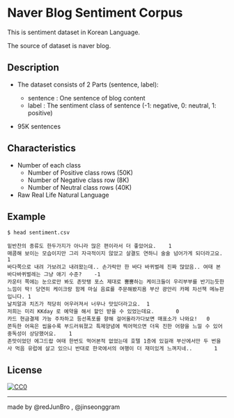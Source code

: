 # Naver Blog Sentiment Corpus

This is sentiment dataset in Korean Language.

The source of dataset is naver blog.

## Description

- The dataset consists of 2 Parts (sentence, label):
    - sentence : One sentence of blog content
    - label : The sentiment class of sentence (-1: negative, 0: neutral, 1: positive)

- 95K sentences

## Characteristics
- Number of each class
  - Number of Positive class rows (50K)
  - Number of Negative class row (8K)
  - Number of Neutral class rows (40K)
- Raw Real Life Natural Language

## Example

```angular2html
$ head sentiment.csv

밑반찬의 종류도 한두가지가 아니라 많은 편이라서 더 좋았어요.    1
매콤해 보이는 모습이지만 그리 자극적이지 않았고 살결도 연하니 술술 넘어가게 되더라고요. 1
바다쪽으로 내려 가보려고 내려왔는데.. 손가락만 한 바다 바퀴벌레 진짜 많았음.. 여태 본 바다바퀴벌레는 그냥 애기 수준?    -1
카운터 쪽에는 눈으로만 봐도 존맛탱 포스 제대로 뿜뿜하는 케이크들이 우리부부를 반기는듯한 느낌이 딱! 당연히 케이크랑 함께 마실 음료를 주문해봤지욤 부산 광안리 카페 차선책 메뉴판입니다. 1
날치알과 치즈가 적당히 어우러져서 너무나 맛있더라고요.  1
저희는 미리 KKday 로 예약을 해서 할인 받을 수 있었는데요.       0
카드 현금결제 가능 주차하고 등선폭포를 향해 걸어올라가다보면 매표소가 나와요!   0
쫀득한 어육은 씹을수록 부드러워졌고 특제양념에 찍어먹으면 더욱 진한 어향을 느낄 수 있어 중독성이 상당했어요.    1
존맛이었던 에그드랍 여태 한번도 먹어본적 없었는데 호텔 1층에 있길래 부산에서만 두 번을 사 먹음 유럽에 살고 있으니 반대로 한국에서의 여행이 더 재미있게 느껴지네..       1
```

## License

<p xmlns:dct="http://purl.org/dc/terms/">
  <a rel="license"
     href="http://creativecommons.org/publicdomain/zero/1.0/">
    <img src="http://i.creativecommons.org/p/zero/1.0/88x31.png" style="border-style: none;" alt="CC0" />
  </a>
</p>

______

made by @redJunBro , @jinseonggram

